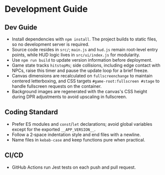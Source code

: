 # Development Guide

## Dev Guide
- Install dependencies with `npm install`. The project builds to static files, so no development server is required.
- Source code resides in `src/`; `main.js` and `hud.js` remain root-level entry points, while HUD logic lives in `src/ui/index.js` for modularity.
- Use `npm run build` to update version information before deployment.
- Game state tracks `hitstopMs`; side collisions, including edge contact with NPCs, raise this timer and pause the update loop for a brief freeze.
- Canvas dimensions are recalculated on `fullscreenchange` to maintain centered letterboxing, and CSS targets `#game-root:fullscreen #stage` to handle fullscreen requests on the container.
- Background images are regenerated with the canvas's CSS height during DPR adjustments to avoid upscaling in fullscreen.

## Coding Standard
- Prefer ES modules and `const`/`let` declarations; avoid global variables except for the exported `__APP_VERSION__`.
- Follow a 2‑space indentation style and end files with a newline.
- Name files in `kebab-case` and keep functions pure when practical.

## CI/CD
- GitHub Actions run Jest tests on each push and pull request.
